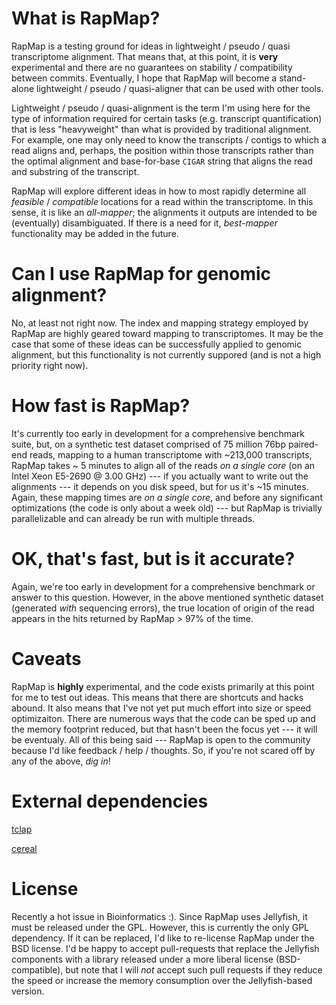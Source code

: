 # What is RapMap?

RapMap is a testing ground for ideas in lightweight / pseudo / quasi transcriptome alignment.  That means that, at this point, it is **very** experimental and there are no guarantees on stability / compatibility between commits.  Eventually, I hope 
that RapMap will become a stand-alone lightweight / pseudo / quasi-aligner that can be used with other tools.

Lightweight / pseudo / quasi-alignment is the term I'm using here for the type of information required for certain tasks (e.g. 
transcript quantification) that is less "heavyweight" than what is provided by traditional alignment. For example, one may
only need to know the transcripts / contigs to which a read aligns and, perhaps, the position within those transcripts rather
than the optimal alignment and base-for-base `CIGAR` string that aligns the read and substring of the transcript.

RapMap will explore different ideas in how to most rapidly determine all *feasible* / *compatible* locations for a read within 
the transcriptome.  In this sense, it is like an *all-mapper*; the alignments it outputs are intended to be (eventually) 
disambiguated.  If there is a need for it, *best-mapper* functionality may be added in the future.

# Can I use RapMap for genomic alignment?

No, at least not right now.  The index and mapping strategy employed by RapMap are highly geared toward mapping to transcriptomes.  It may be the case that some of these ideas can be successfully applied to genomic alignment, but 
this functionality is not currently suppored (and is not a high priority right now).

# How fast is RapMap?

It's currently too early in development for a comprehensive benchmark suite, but, on a synthetic test dataset comprised of 
75 million 76bp paired-end reads, mapping to a human transcriptome with ~213,000 transcripts, RapMap takes ~ 5 minutes to 
align all of the reads *on a single core* (on an Intel Xeon E5-2690 @ 3.00 GHz) --- if you actually want to write out the alignments --- it depends on you disk speed, but for us it's ~15 minutes. Again, these mapping times are *on a single core*, and before any significant optimizations (the code is only about a week old) --- but RapMap is trivially parallelizable and can already be run with multiple threads.

# OK, that's fast, but is it accurate?

Again, we're too early in development for a comprehensive benchmark or answer to this question.  However, in the above mentioned synthetic dataset (generated *with* sequencing errors), the true location of origin of the read appears in the hits returned by RapMap > 97% of the time.

# Caveats

RapMap is **highly** experimental, and the code exists primarily at this point for me to test out ideas.  This means that 
there are shortcuts and hacks abound.  It also means that I've not yet put much effort into size or speed optimizaiton.  There are numerous ways that the code can be sped up and the memory footprint reduced, but that hasn't been the focus yet --- it will be eventualy.  All of this being said --- RapMap is open to the community because I'd like feedback / help / thoughts.  So, if you're not scared off by any of the above, *dig in*!

# External dependencies

[tclap](http://tclap.sourceforge.net/)

[cereal](https://github.com/USCiLab/cereal)

# License 

Recently a hot issue in Bioinformatics :).  Since RapMap uses Jellyfish, it must be released under the GPL.  However, this is currently the only GPL dependency.  If it can be replaced, I'd like to re-license RapMap under the BSD license.  I'd be happy to accept pull-requests that replace the Jellyfish components with a library released under a more liberal license (BSD-compatible), but note that I will *not* accept such pull requests if they reduce the speed or increase the memory consumption over the Jellyfish-based version.
